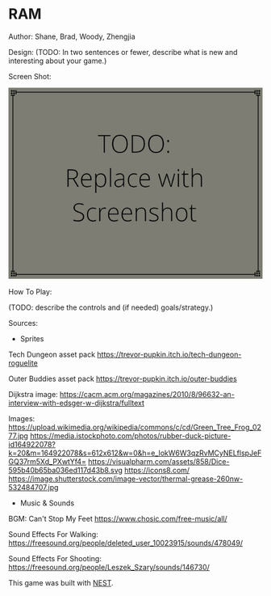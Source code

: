 # RAM

Author: Shane, Brad, Woody, Zhengjia

Design: (TODO: In two sentences or fewer, describe what is new and interesting about your game.)

Screen Shot:

![Screen Shot](screenshot.png)

How To Play:

(TODO: describe the controls and (if needed) goals/strategy.)

Sources:

- Sprites

Tech Dungeon asset pack
https://trevor-pupkin.itch.io/tech-dungeon-roguelite

Outer Buddies asset pack
https://trevor-pupkin.itch.io/outer-buddies

Dijkstra image:
https://cacm.acm.org/magazines/2010/8/96632-an-interview-with-edsger-w-dijkstra/fulltext

Images:
https://upload.wikimedia.org/wikipedia/commons/c/cd/Green_Tree_Frog_0277.jpg
https://media.istockphoto.com/photos/rubber-duck-picture-id164922078?k=20&m=164922078&s=612x612&w=0&h=e_lokW6W3qzRvMCyNELflspJeFGQ37rm5Xd_PXwtYf4=
https://visualpharm.com/assets/858/Dice-595b40b65ba036ed117d43b8.svg
https://icons8.com/
https://image.shutterstock.com/image-vector/thermal-grease-260nw-532484707.jpg

- Music & Sounds

BGM: Can't Stop My Feet
https://www.chosic.com/free-music/all/

Sound Effects For Walking:
https://freesound.org/people/deleted_user_10023915/sounds/478049/

Sound Effects For Shooting:
https://freesound.org/people/Leszek_Szary/sounds/146730/



This game was built with [NEST](NEST.md).
